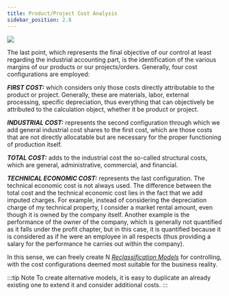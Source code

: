 ```yaml
---
title: Product/Project Cost Analysis
sidebar_position: 2.8
---
```


![](/img/it-it/controlling/analysis.png)


The last point, which represents the final objective of our control at least regarding the industrial accounting part, is the identification of the various margins of our products or our projects/orders. Generally, four cost configurations are employed: 

***FIRST COST:*** which considers only those costs directly attributable to the product or project. Generally, these are materials, labor, external processing, specific depreciation, thus everything that can objectively be attributed to the calculation object, whether it be product or project.

***INDUSTRIAL COST:*** represents the second configuration through which we add general industrial cost shares to the first cost, which are those costs that are not directly allocatable but are necessary for the proper functioning of production itself.

***TOTAL COST:*** adds to the industrial cost the so-called structural costs, which are general, administrative, commercial, and financial.

***TECHNICAL ECONOMIC COST:*** represents the last configuration. The technical economic cost is not always used. The difference between the total cost and the technical economic cost lies in the fact that we add imputed charges. For example, instead of considering the depreciation charge of my technical property, I consider a market rental amount, even though it is owned by the company itself. Another example is the performance of the owner of the company, which is generally not quantified as it falls under the profit chapter, but in this case, it is quantified because it is considered as if he were an employee in all respects (thus providing a salary for the performance he carries out within the company).

In this sense, we can freely create N [*Reclassification Models*](/docs/controlling/reclassifications/create-reclassification-model) for controlling, with the cost configurations deemed most suitable for the business reality.

:::tip Note 
To create alternative models, it is easy to duplicate an already existing one to extend it and consider additional costs.
:::
